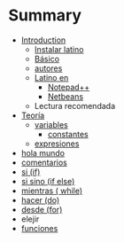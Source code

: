 # Summary

* [Introduction](README.md)
   * [Instalar latino](introduccion/instalar_latino.md)
   * [Básico](basico.md)
   * [autores](autores.md)
   * [Latino en](latino_en.md)
       * [Notepad++](notepad++.md)
       * [Netbeans](netbeans.md)
   * Lectura recomendada
* [Teoría](teoria.md)
   * [variables](variables.md)
       * [constantes](constantes.md)
   * [expresiones](expresiones.md)
* [hola mundo](hola_mundo.md)
* [comentarios](comentarios.md)
* [si (if)](si_if.md)
* [si sino (if else)](si_sino_if_else.md)
* [mientras ( while)](mientras__while.md)
* [hacer (do)](hacer_do.md)
* [desde (for)](desde.md)
* elejir
* [funciones](funciones.md)

